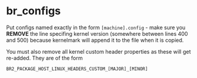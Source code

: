 # br_configs

Put configs named exactly in the form `[machine].config` - make sure you **REMOVE** the line specifing kernel version (somewhere between lines 400 and 500) because kernelmark will append it to the file when it is copied.

You must also remove all kernel custom header properties as these will get re-added. They are of the form 
```
BR2_PACKAGE_HOST_LINUX_HEADERS_CUSTOM_[MAJOR]_[MINOR]
```